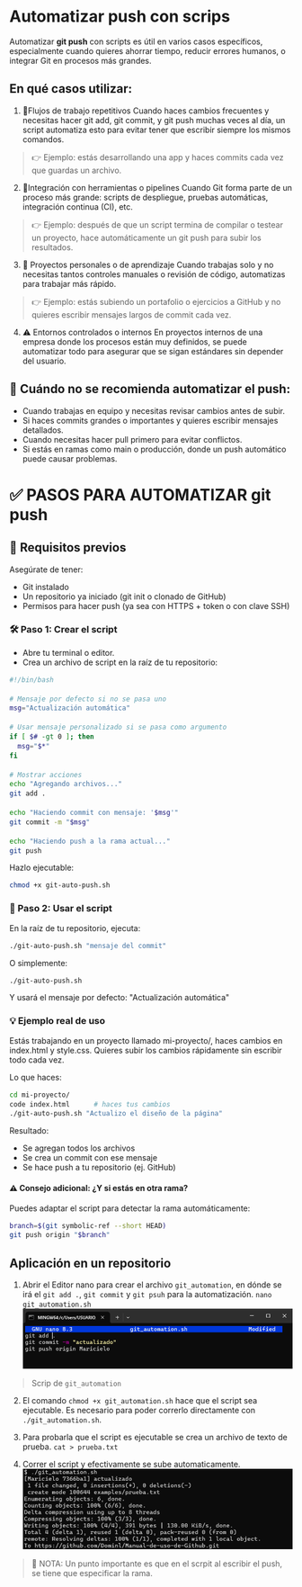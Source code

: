 # Automatizar push con scrips
Automatizar **git push** con scripts es útil en varios casos específicos, 
especialmente cuando quieres ahorrar tiempo, reducir errores humanos, o integrar 
Git en procesos más grandes.

## En qué casos utilizar:
1. 🔁Flujos de trabajo repetitivos
Cuando haces cambios frecuentes y necesitas hacer git add, git commit, y git push muchas veces al día, un script automatiza esto para evitar tener que escribir siempre los mismos comandos.

> 👉 Ejemplo: estás desarrollando una app y haces commits cada vez que guardas un archivo.


2. 🤖Integración con herramientas o pipelines
Cuando Git forma parte de un proceso más grande: scripts de despliegue, pruebas automáticas, integración continua (CI), etc.

> 👉 Ejemplo: después de que un script termina de compilar o testear un proyecto, hace automáticamente un git push para subir los resultados.

3. 🧪 Proyectos personales o de aprendizaje
Cuando trabajas solo y no necesitas tantos controles manuales o revisión de código, automatizas para trabajar más rápido.

>👉 Ejemplo: estás subiendo un portafolio o ejercicios a GitHub y no quieres escribir mensajes largos de commit cada vez.

4. ⚠️ Entornos controlados o internos
En proyectos internos de una empresa donde los procesos están muy definidos, se puede automatizar todo para asegurar que se sigan estándares sin depender del usuario.

## 🚫 Cuándo no se recomienda automatizar el push:
- Cuando trabajas en equipo y necesitas revisar cambios antes de subir.
- Si haces commits grandes o importantes y quieres escribir mensajes detallados.
- Cuando necesitas hacer pull primero para evitar conflictos.
- Si estás en ramas como main o producción, donde un push automático puede causar problemas.


# ✅ PASOS PARA AUTOMATIZAR git push

## 🧩 Requisitos previos
Asegúrate de tener:
- Git instalado
- Un repositorio ya iniciado (git init o clonado de GitHub)
- Permisos para hacer push (ya sea con HTTPS + token o con clave SSH)

### 🛠 Paso 1: Crear el script
- Abre tu terminal o editor.
- Crea un archivo de script en la raíz de tu repositorio:


```bash
#!/bin/bash

# Mensaje por defecto si no se pasa uno
msg="Actualización automática"

# Usar mensaje personalizado si se pasa como argumento
if [ $# -gt 0 ]; then
  msg="$*"
fi

# Mostrar acciones
echo "Agregando archivos..."
git add .

echo "Haciendo commit con mensaje: '$msg'"
git commit -m "$msg"

echo "Haciendo push a la rama actual..."
git push
```

Hazlo ejecutable:

```bash
chmod +x git-auto-push.sh
```

### 🚀 Paso 2: Usar el script
En la raíz de tu repositorio, ejecuta:

```bash
./git-auto-push.sh "mensaje del commit"
```

O simplemente:

```bash
./git-auto-push.sh
```

Y usará el mensaje por defecto: "Actualización automática"

### 💡 Ejemplo real de uso
Estás trabajando en un proyecto llamado mi-proyecto/, haces cambios en index.html y style.css. 
Quieres subir los cambios rápidamente sin escribir todo cada vez.

Lo que haces:

```bash
cd mi-proyecto/
code index.html      # haces tus cambios
./git-auto-push.sh "Actualizo el diseño de la página"
```

Resultado:

- Se agregan todos los archivos
- Se crea un commit con ese mensaje
- Se hace push a tu repositorio (ej. GitHub)

#### ⚠️ Consejo adicional: ¿Y si estás en otra rama?
Puedes adaptar el script para detectar la rama automáticamente:

```bash
branch=$(git symbolic-ref --short HEAD)
git push origin "$branch"
```
## Aplicación en un repositorio
1. Abrir el Editor nano para crear el archivo `git_automation`, en dónde se irá el `git add .`, `git commit` y `git psuh` para la automatización.
`nano git_automation.sh`
![Automatización](https://github.com/Dominl/Manual-de-uso-de-Github/blob/main/Imagenes/Automatizacion1.png)
> Scrip de  `git_automation`
2. El comando `chmod +x git_automation.sh` hace que el script sea ejecutable. Es necesario para poder correrlo directamente con `./git_automation.sh`.

3. Para probarla que el script es ejecutable se crea un archivo de texto de prueba.
`cat > prueba.txt`

4. Correr el script y efectivamente se sube automaticamente.
![Automatización](https://github.com/Dominl/Manual-de-uso-de-Github/blob/main/Imagenes/Automatizacion2.png)
> 👀 NOTA: Un punto importante es que en el scrpit al escribir el push, se tiene que especificar la rama.
